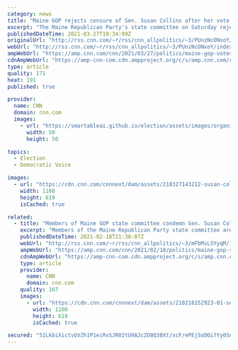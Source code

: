 ```yaml
---
category: news
title: "Maine GOP rejects censure of Sen. Susan Collins after her vote to convict Trump"
excerpt: "The Maine Republican Party's state committee on Saturday rejected a censure measure against Sen. Susan Collins, following her vote earlier this year to convict former President Donald Trump in his Senate impeachment trial.\n    \n"
publishedDateTime: 2021-03-27T19:34:09Z
originalUrl: "http://rss.cnn.com/~r/rss/cnn_allpolitics/~3/PUnzNcONxoY/index.html"
webUrl: "http://rss.cnn.com/~r/rss/cnn_allpolitics/~3/PUnzNcONxoY/index.html"
ampWebUrl: "https://amp.cnn.com/cnn/2021/03/27/politics/maine-gop-votes-against-censure-susan-collins/index.html"
cdnAmpWebUrl: "https://amp-cnn-com.cdn.ampproject.org/c/s/amp.cnn.com/cnn/2021/03/27/politics/maine-gop-votes-against-censure-susan-collins/index.html"
type: article
quality: 171
heat: 191
published: true

provider:
  name: CNN
  domain: cnn.com
  images:
    - url: "https://smartableai.github.io/election/assets/images/organizations/cnn.com-50x50.jpg"
      width: 50
      height: 50

topics:
  - Election
  - Democratic Voice

images:
  - url: "https://cdn.cnn.com/cnnnext/dam/assets/210327143212-susan-collins-0224-super-tease.jpg"
    width: 1100
    height: 619
    isCached: true

related:
  - title: "Members of Maine GOP state committee condemn Sen. Susan Collins' vote to convict Trump"
    excerpt: "Members of the Maine Republican Party state committee are condemning \"in the strongest possible terms\" Republican Sen. Susan Collins' vote to convict former President Donald Trump in his impeachment trial this month -- another sign of the backlash against lawmakers who bucked Trump, but one that may"
    publishedDateTime: 2021-02-18T21:38:07Z
    webUrl: "http://rss.cnn.com/~r/rss/cnn_allpolitics/~3/mFbMsLSYyqM/index.html"
    ampWebUrl: "https://amp.cnn.com/cnn/2021/02/18/politics/maine-gop-susan-collins-trump-impeachment/index.html"
    cdnAmpWebUrl: "https://amp-cnn-com.cdn.ampproject.org/c/s/amp.cnn.com/cnn/2021/02/18/politics/maine-gop-susan-collins-trump-impeachment/index.html"
    type: article
    provider:
      name: CNN
      domain: cnn.com
    quality: 167
    images:
      - url: "https://cdn.cnn.com/cnnnext/dam/assets/210218152923-01-susan-collins-0211-super-tease.jpg"
        width: 1100
        height: 619
        isCached: true

secured: "51LkbiXictvUVZh1P1eiRvSJR02tU9AJcZO8Q38Xt/xcF/ePEjSoDOi7Yy0SnchdXh9Dst8sgDUjrt9nqrtje7U3KITfcZhe7Nf3WfVcY0rug+8ooZn+/sO/SP0N3oIkcunO+ULVI6I3eQLmhxUkvHSuof5NQcmd7UjSJbKSbq0TiEnLDVP1piCdHPHyOxF2T2/j2vTtbE3X70DKKiBDkYYptlnnvmPWnmarHagIaocq4AU90WelUk0byvYbd8amlTbrbKITrPHdoZ9NKTkLphqiF9hhR2S6HVwasHkg56arHWebsLyexhXOO0e6LkkEMb939rJyHiIxon+nPZhhhykBJTSlN2LBslzZFySy9A4=;MfJU/yXGE1BGAmxuVRF3pA=="
---
```


